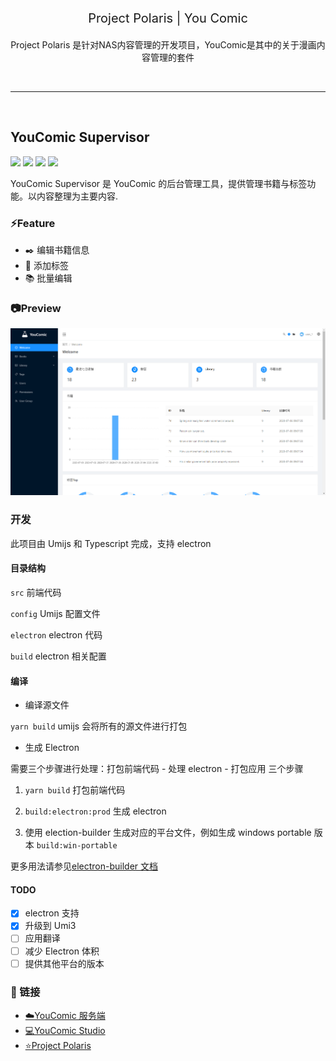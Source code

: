 <p align="center" style="font-size:20px">
    Project Polaris | You Comic
</p>
<p align="center">
    Project Polaris 是针对NAS内容管理的开发项目，YouComic是其中的关于漫画内容管理的套件
</p>
<br>
<hr>
<br>

## YouComic Supervisor

![](https://img.shields.io/badge/Project-Project%20Polaris-green) ![](https://img.shields.io/badge/Project-YouComic-green) ![](https://img.shields.io/badge/Version-1.0.0-yellow) ![](https://img.shields.io/badge/Plantform-web-red)

YouComic Supervisor 是 YouComic 的后台管理工具，提供管理书籍与标签功能。以内容整理为主要内容.

### ⚡Feature

- ✒️ 编辑书籍信息
- 🔖 添加标签
- 📚 批量编辑

### 📷Preview

![](./other/pv_2.png)

### 开发

此项目由 Umijs 和 Typescript 完成，支持 electron

#### 目录结构

`src` 前端代码

`config` Umijs 配置文件

`electron` electron 代码

`build` electron 相关配置

#### 编译

- 编译源文件

`yarn build` umijs 会将所有的源文件进行打包

- 生成 Electron

需要三个步骤进行处理：打包前端代码 - 处理 electron - 打包应用 三个步骤

1. `yarn build` 打包前端代码

2. `build:electron:prod` 生成 electron

3. 使用 election-builder 生成对应的平台文件，例如生成 windows portable 版本 `build:win-portable`

更多用法请参见[electron-builder 文档](https://www.electron.build/)

#### TODO

- [x] electron 支持
- [x] 升级到 Umi3
- [ ] 应用翻译
- [ ] 减少 Electron 体积
- [ ] 提供其他平台的版本

### 🔗 链接

- [☁️YouComic 服务端](https://github.com/Project-XPolaris/YouComic-Server)
- [💻YouComic Studio](https://github.com/Project-XPolaris/YouComic-Studio)
- [⭐️Project Polaris](https://github.com/Project-XPolaris)
